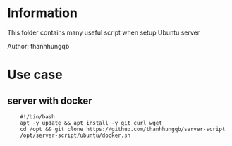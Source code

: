 # Information
This folder contains many useful script when setup Ubuntu server

Author: thanhhungqb

# Use case

## server with docker

		#!/bin/bash
		apt -y update && apt install -y git curl wget
		cd /opt && git clone https://github.com/thanhhungqb/server-script
		/opt/server-script/ubuntu/docker.sh





